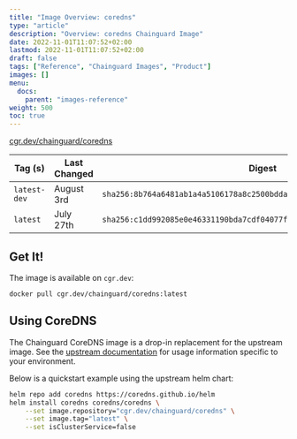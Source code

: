 ```yaml
---
title: "Image Overview: coredns"
type: "article"
description: "Overview: coredns Chainguard Image"
date: 2022-11-01T11:07:52+02:00
lastmod: 2022-11-01T11:07:52+02:00
draft: false
tags: ["Reference", "Chainguard Images", "Product"]
images: []
menu:
  docs:
    parent: "images-reference"
weight: 500
toc: true
---
```


[cgr.dev/chainguard/coredns](https://github.com/chainguard-images/images/tree/main/images/coredns)

| Tag (s)       | Last Changed | Digest                                                                    |
|---------------|--------------|---------------------------------------------------------------------------|
|  `latest-dev` | August 3rd   | `sha256:8b764a6481ab1a4a5106178a8c2500bddaca716b4f26fc32d70a9aaee87cc978` |
|  `latest`     | July 27th    | `sha256:c1dd992085e0e46331190bda7cdf04077fa425ca4ad2e74718bf477794410a8a` |



## Get It!

The image is available on `cgr.dev`:

```
docker pull cgr.dev/chainguard/coredns:latest
```

## Using CoreDNS

The Chainguard CoreDNS image is a drop-in replacement for the upstream image.
See the [upstream documentation](https://coredns.io/) for usage information specific to your environment.

Below is a quickstart example using the upstream helm chart:

```bash
helm repo add coredns https://coredns.github.io/helm
helm install coredns coredns/coredns \
	--set image.repository="cgr.dev/chainguard/coredns" \
	--set image.tag="latest" \
	--set isClusterService=false
```

